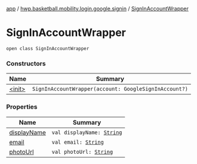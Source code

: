 [app](../../index.md) / [hwp.basketball.mobility.login.google.signin](../index.md) / [SignInAccountWrapper](.)

# SignInAccountWrapper

`open class SignInAccountWrapper`

### Constructors

| Name | Summary |
|---|---|
| [&lt;init&gt;](-init-.md) | `SignInAccountWrapper(account: GoogleSignInAccount?)` |

### Properties

| Name | Summary |
|---|---|
| [displayName](display-name.md) | `val displayName: `[`String`](https://kotlinlang.org/api/latest/jvm/stdlib/kotlin/-string/index.html) |
| [email](email.md) | `val email: `[`String`](https://kotlinlang.org/api/latest/jvm/stdlib/kotlin/-string/index.html) |
| [photoUrl](photo-url.md) | `val photoUrl: `[`String`](https://kotlinlang.org/api/latest/jvm/stdlib/kotlin/-string/index.html) |

